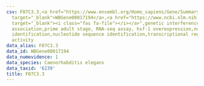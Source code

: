 ```yaml
---
csv: F07C3.3,<a href="https://www.ensembl.org/Homo_sapiens/Gene/Summary?db=core;g=WBGene00017194"
  target="_blank">WBGene00017194</a>,<a href="https://www.ncbi.nlm.nih.gov/pubmed/30894454"
  target="_blank"><i class="fas fa-file"></i></a>",genetic interference,functional
  association,prime adult stage, RNA-seq assay, hsf-1 overexpression,nucleotide sequence
  identification,nucleotide sequence identification,transcriptional regulation,up-regulates
  activity
data_alias: F07C3.3
data_id: WBGene00017194
data_numevidence: 1
data_species: Caenorhabditis elegans
data_taxid: '6239'
title: F07C3.3
---
```


